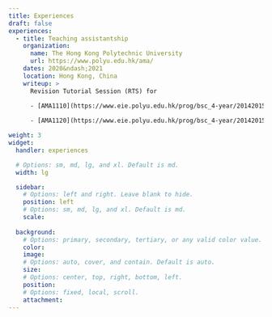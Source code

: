 ```yaml
---
title: Experiences
draft: false
experiences:
  - title: Teaching assistantship
    organization:
      name: The Hong Kong Polytechnic University
      url: https://www.polyu.edu.hk/ama/
    dates: 2020&ndash;2021
    location: Hong Kong, China
    writeup: >
      Revision Tutorial Session (RTS) for

      - [AMA1110](https://www.eie.polyu.edu.hk/prog/bsc_4-year/20142015/syllabus/AMA1110.pdf) Basic Mathematics I &ndash; Calculus and Probability & Statistics.
    
      - [AMA1120](https://www.eie.polyu.edu.hk/prog/bsc_4-year/20142015/syllabus/AMA1120.pdf) Basic Mathematics II &ndash; Calculus and Linear Algebra.

weight: 3
widget:
  handler: experiences

  # Options: sm, md, lg, and xl. Default is md.
  width: lg

  sidebar:
    # Options: left and right. Leave blank to hide.
    position: left
    # Options: sm, md, lg, and xl. Default is md.
    scale:
  
  background:
    # Options: primary, secondary, tertiary, or any valid color value. Default is primary.
    color:
    image:
    # Options: auto, cover, and contain. Default is auto.
    size:
    # Options: center, top, right, bottom, left.
    position:
    # Options: fixed, local, scroll.
    attachment: 
---
```

